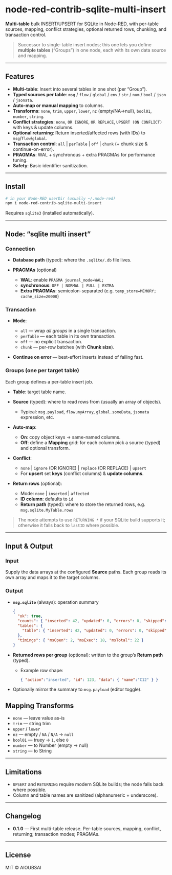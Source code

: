 # node-red-contrib-sqlite-multi-insert

**Multi-table** bulk INSERT/UPSERT for SQLite in Node-RED, with per-table sources, mapping, conflict strategies, optional returned rows, chunking, and transaction control.

> Successor to single-table insert nodes; this one lets you define **multiple tables** (“Groups”) in one node, each with its own data source and mapping.

---

## Features

- **Multi-table**: Insert into several tables in one shot (per “Group”).
- **Typed sources per table**: `msg` / `flow` / `global` / `env` / `str` / `num` / `bool` / `json` / `jsonata`.
- **Auto-map or manual mapping** to columns.
- **Transforms**: `none`, `trim`, `upper`, `lower`, `nz` (empty/NA→null), `bool01`, `number`, `string`.
- **Conflict strategies**: `none`, `OR IGNORE`, `OR REPLACE`, `UPSERT (ON CONFLICT)` with keys & update columns.
- **Optional returning**: Return inserted/affected rows (with IDs) to `msg`/`flow`/`global`.
- **Transaction control**: `all` | `perTable` | `off` | `chunk` (+ chunk size & continue-on-error).
- **PRAGMAs**: WAL + synchronous + extra PRAGMAs for performance tuning.
- **Safety**: Basic identifier sanitization.

---

## Install

```bash
# in your Node-RED userDir (usually ~/.node-red)
npm i node-red-contrib-sqlite-multi-insert
````

Requires `sqlite3` (installed automatically).

---

## Node: “sqlite multi insert”

### Connection

* **Database path** (typed): where the `.sqlite/.db` file lives.
* **PRAGMAs** (optional)

  * **WAL**: enable `PRAGMA journal_mode=WAL;`
  * **synchronous**: `OFF | NORMAL | FULL | EXTRA`
  * **Extra PRAGMAs**: semicolon-separated (e.g. `temp_store=MEMORY; cache_size=20000`)

### Transaction

* **Mode**:

  * `all` — wrap *all groups* in a single transaction.
  * `perTable` — each table in its own transaction.
  * `off` — no explicit transaction.
  * `chunk` — per-row batches (with **Chunk size**).
* **Continue on error** — best-effort inserts instead of failing fast.

### Groups (one per target table)

Each group defines a per-table insert job.

* **Table**: target table name.
* **Source** (typed): where to read rows from (usually an array of objects).

  * Typical: `msg.payload`, `flow.myArray`, `global.someData`, `jsonata` expression, etc.
* **Auto-map**:

  * **On**: copy object keys → same-named columns.
  * **Off**: define a **Mapping** grid: for each column pick a source (typed) and optional transform.
* **Conflict**:

  * `none` | `ignore` (OR IGNORE) | `replace` (OR REPLACE) | `upsert`
  * For **upsert** set **keys** (conflict columns) & **update columns**.
* **Return rows** (optional):

  * Mode: `none` | `inserted` | `affected`
  * **ID column**: defaults to `id`
  * **Return path** (typed): where to store the returned rows, e.g. `msg.sqlite.MyTable.rows`

> The node attempts to use `RETURNING *` if your SQLite build supports it; otherwise it falls back to `lastID` where possible.

---

## Input & Output

### Input

Supply the data arrays at the configured **Source** paths. Each group reads its own array and maps it to the target columns.

### Output

* **`msg.sqlite`** (always): operation summary

  ```json
  {
    "ok": true,
    "counts": { "inserted": 42, "updated": 0, "errors": 0, "skipped": 0 },
    "tables": {
      "table": { "inserted": 42, "updated": 0, "errors": 0, "skipped": 0, "total": 42 }
    },
    "timings": { "msOpen": 2, "msExec": 18, "msTotal": 22 }
  }
  ```
* **Returned rows per group** (optional): written to the group’s **Return path** (typed).

  * Example row shape:

    ```json
    { "action":"inserted", "id": 123, "data": { "name":"C12" } }
    ```
* Optionally mirror the summary to `msg.payload` (editor toggle).

## Mapping Transforms

* `none` — leave value as-is
* `trim` — string trim
* `upper` / `lower`
* `nz` — empty / `NA` / `N/A` → `null`
* `bool01` — truey → `1`, else `0`
* `number` — to Number (empty → null)
* `string` — to String

---

## Limitations

* `UPSERT` and `RETURNING` require modern SQLite builds; the node falls back where possible.
* Column and table names are sanitized (alphanumeric + underscore).

---

## Changelog

* **0.1.0** — First multi-table release. Per-table sources, mapping, conflict, returning; transaction modes; PRAGMAs.

---

## License

MIT © AIOUBSAI
